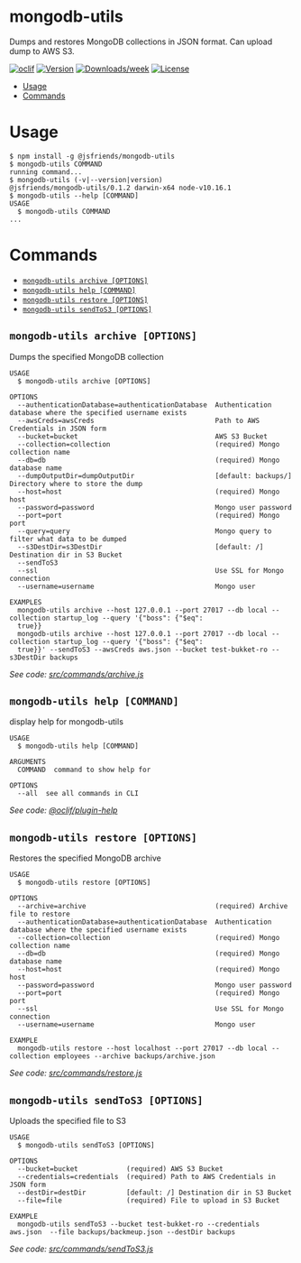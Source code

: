 # mongodb-utils

Dumps and restores MongoDB collections in JSON format. Can upload dump to AWS S3.

[![oclif](https://img.shields.io/badge/cli-oclif-brightgreen.svg)](https://oclif.io)
[![Version](https://img.shields.io/npm/v/mongodb-utils.svg)](https://npmjs.org/package/mongodb-utils)
[![Downloads/week](https://img.shields.io/npm/dw/mongodb-utils.svg)](https://npmjs.org/package/mongodb-utils)
[![License](https://img.shields.io/npm/l/mongodb-utils.svg)](https://github.com/nzpopa/mongodb-utils/blob/master/package.json)

<!-- toc -->

- [Usage](#usage)
- [Commands](#commands)
  <!-- tocstop -->

# Usage

<!-- usage -->

```sh-session
$ npm install -g @jsfriends/mongodb-utils
$ mongodb-utils COMMAND
running command...
$ mongodb-utils (-v|--version|version)
@jsfriends/mongodb-utils/0.1.2 darwin-x64 node-v10.16.1
$ mongodb-utils --help [COMMAND]
USAGE
  $ mongodb-utils COMMAND
...
```

<!-- usagestop -->

# Commands

<!-- commands -->

- [`mongodb-utils archive [OPTIONS]`](#mongodb-utils-archive-options)
- [`mongodb-utils help [COMMAND]`](#mongodb-utils-help-command)
- [`mongodb-utils restore [OPTIONS]`](#mongodb-utils-restore-options)
- [`mongodb-utils sendToS3 [OPTIONS]`](#mongodb-utils-sendtos3-options)

## `mongodb-utils archive [OPTIONS]`

Dumps the specified MongoDB collection

```
USAGE
  $ mongodb-utils archive [OPTIONS]

OPTIONS
  --authenticationDatabase=authenticationDatabase  Authentication database where the specified username exists
  --awsCreds=awsCreds                              Path to AWS Credentials in JSON form
  --bucket=bucket                                  AWS S3 Bucket
  --collection=collection                          (required) Mongo collection name
  --db=db                                          (required) Mongo database name
  --dumpOutputDir=dumpOutputDir                    [default: backups/] Directory where to store the dump
  --host=host                                      (required) Mongo host
  --password=password                              Mongo user password
  --port=port                                      (required) Mongo port
  --query=query                                    Mongo query to filter what data to be dumped
  --s3DestDir=s3DestDir                            [default: /] Destination dir in S3 Bucket
  --sendToS3
  --ssl                                            Use SSL for Mongo connection
  --username=username                              Mongo user

EXAMPLES
  mongodb-utils archive --host 127.0.0.1 --port 27017 --db local --collection startup_log --query '{"boss": {"$eq":
  true}}
  mongodb-utils archive --host 127.0.0.1 --port 27017 --db local --collection startup_log --query '{"boss": {"$eq":
  true}}' --sendToS3 --awsCreds aws.json --bucket test-bukket-ro --s3DestDir backups
```

_See code: [src/commands/archive.js](https://github.com/nzpopa/mongodb-utils/blob/v0.1.2/src/commands/archive.js)_

## `mongodb-utils help [COMMAND]`

display help for mongodb-utils

```
USAGE
  $ mongodb-utils help [COMMAND]

ARGUMENTS
  COMMAND  command to show help for

OPTIONS
  --all  see all commands in CLI
```

_See code: [@oclif/plugin-help](https://github.com/oclif/plugin-help/blob/v2.2.1/src/commands/help.ts)_

## `mongodb-utils restore [OPTIONS]`

Restores the specified MongoDB archive

```
USAGE
  $ mongodb-utils restore [OPTIONS]

OPTIONS
  --archive=archive                                (required) Archive file to restore
  --authenticationDatabase=authenticationDatabase  Authentication database where the specified username exists
  --collection=collection                          (required) Mongo collection name
  --db=db                                          (required) Mongo database name
  --host=host                                      (required) Mongo host
  --password=password                              Mongo user password
  --port=port                                      (required) Mongo port
  --ssl                                            Use SSL for Mongo connection
  --username=username                              Mongo user

EXAMPLE
  mongodb-utils restore --host localhost --port 27017 --db local --collection employees --archive backups/archive.json
```

_See code: [src/commands/restore.js](https://github.com/nzpopa/mongodb-utils/blob/v0.1.2/src/commands/restore.js)_

## `mongodb-utils sendToS3 [OPTIONS]`

Uploads the specified file to S3

```
USAGE
  $ mongodb-utils sendToS3 [OPTIONS]

OPTIONS
  --bucket=bucket            (required) AWS S3 Bucket
  --credentials=credentials  (required) Path to AWS Credentials in JSON form
  --destDir=destDir          [default: /] Destination dir in S3 Bucket
  --file=file                (required) File to upload in S3 Bucket

EXAMPLE
  mongodb-utils sendToS3 --bucket test-bukket-ro --credentials aws.json  --file backups/backmeup.json --destDir backups
```

_See code: [src/commands/sendToS3.js](https://github.com/nzpopa/mongodb-utils/blob/v0.1.2/src/commands/sendToS3.js)_

<!-- commandsstop -->
